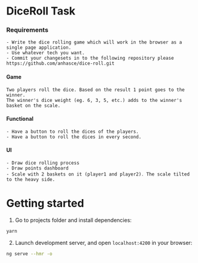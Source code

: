 # DiceRoll Task

### Requirements

    - Write the dice rolling game which will work in the browser as a single page application.
    - Use whatever tech you want.
    - Commit your changesets in to the following repository please https://github.com/anhasce/dice-roll.git

#### Game

    Two players roll the dice. Based on the result 1 point goes to the winner.
    The winner's dice weight (eg. 6, 3, 5, etc.) adds to the winner's basket on the scale.

#### Functional

    - Have a button to roll the dices of the players.
    - Have a button to roll the dices in every second.

#### UI

    - Draw dice rolling process
    - Draw points dashboard
    - Scale with 2 baskets on it (player1 and player2)․ The scale tilted to the heavy side.

# Getting started

1. Go to projects folder and install dependencies:

```bash
yarn
```

2. Launch development server, and open `localhost:4200` in your browser:

```bash
ng serve --hmr -o
```
